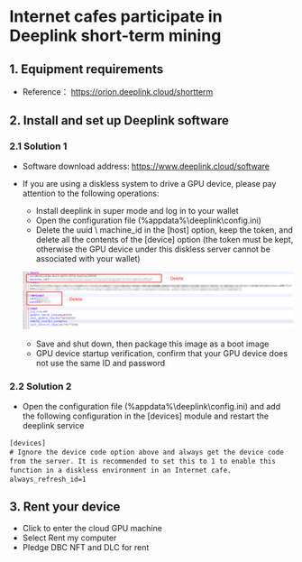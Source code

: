 # Internet cafes participate in Deeplink short-term mining

## 1. Equipment requirements

- Reference： https://orion.deeplink.cloud/shortterm

## 2. Install and set up Deeplink software

### 2.1 Solution 1

- Software download address: https://www.deeplink.cloud/software

- If you are using a diskless system to drive a GPU device, please pay attention to the following operations:

  - Install deeplink in super mode and log in to your wallet
  - Open the configuration file (%appdata%\deeplink\config.ini)
  - Delete the uuid \ machine_id in the [host] option, keep the token, and delete all the contents of the [device] option (the token must be kept, otherwise the GPU device under this diskless server cannot be associated with your wallet)

  ![image-20250317144551786](./images/image-20250317155921525.png)

  - Save and shut down, then package this image as a boot image
  - GPU device startup verification, confirm that your GPU device does not use the same ID and password

### 2.2 Solution 2

- Open the configuration file (%appdata%\deeplink\config.ini) and add the following configuration in the [devices] module and restart the deeplink service

```
[devices]
# Ignore the device code option above and always get the device code from the server. It is recommended to set this to 1 to enable this function in a diskless environment in an Internet cafe.
always_refresh_id=1
```

## 3. Rent your device

- Click to enter the cloud GPU machine
- Select Rent my computer
- Pledge DBC NFT and DLC for rent
